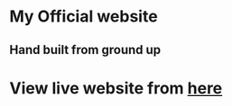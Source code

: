 # My Official website
## Hand built from ground up
# View live website from [here](https://mark-sarpong.herokuapp.com/)
